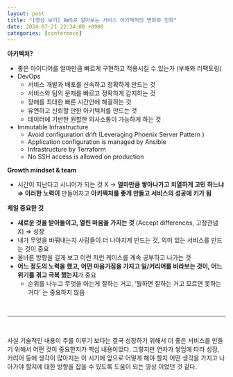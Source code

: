 ```yaml
---
layout: post
title: "[영상 보기] AWS로 알아보는 서비스 아키텍처의 변화와 진화"
date: 2024-07-21 22:34:00 +0900
categories: [conference]
---
```


**아키텍처?**

- 좋은 아이디어를 얼마만큼 빠르게 구현하고 적용시킬 수 있는가 (부채와 리팩토링)
- DevOps
    - 서비스 개발과 배포를 신속하고 정확하게 만드는 것
    - 서비스와 팀의 문제를 빠르고 정확하게 감지하는 것
    - 장애를 최대한 빠른 시간안에 해결하는 것
    - 유연하고 신뢰할 만한 아키텍처를 만드는 것
    - 데이터에 기반한 원할한 의사소통이 가능하게 하는 것
- Immutable Infrastructure
    - Avoid configuration drift (Leveraging Phoenix Server Pattern )
    - Application configuration is managed by Ansible
    - Infrastructure by Terraform
    - No SSH access is allowed on production

**Growth mindset & team**

- 시간이 지난다고 시니어가 되는 것 X → **얼마만큼 쌓아나가고 치열하게 고민 하느냐
⇒ 이러한 노력이** 만들어지고 **아키텍처를 좋게 만들고 서비스의 성공에 키가 됨**

**제일 중요한 것**

- **새로운 것을 받아들이고, 열린 마음을 가지는 것** (Accept differences, 고정관념 X) ⇒ 성장
- 내가 무엇을 바꿔내는지 사람들이 더 나아지게 만드는 것, 의미 있는 서비스를 만드는 것이 중요
- 올바른 방향을 길게 보고 이런 저런 케이스를 계속 공부하고 나가는 것
- **어느 정도의 노력을 했고, 어떤 마음가짐을 가지고 일/커리어를 바라보는 것이, 어느 위기를 겪고 극복 했는지**가 중요
    - 순위를 나누고 무엇을 아는게 잘하는 거고, ‘뭘하면 잘하는 거고 모르면 못하는 거다’ 는 중요하지 않음

<br/>

---

<br/>

사실 기술적인 내용이 주를 이루기 보다는 결국 성장하기 위해서 더 좋은 서비스를 만들기 위해서 어떤 것이 중요한지가 핵심 내용이었다. 그렇지만 연차가 쌓임에 따라 성장, 커리어 등에 생각이 많아지는 이 시기에 앞으로 어떻게 해야 할지 어떤 생각을 가지고 나아가야 할지에 대한 방향을 잡을 수 있도록 도움이 되는 영상 이었던 것 같다.